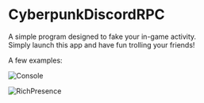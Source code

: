 # CyberpunkDiscordRPC
A simple program designed to fake your in-game activity.\
Simply launch this app and have fun trolling your friends!

A few examples:

![Console](https://i.imgur.com/nE0stnF.png)

![RichPresence](https://i.imgur.com/zPixAk5.png)
